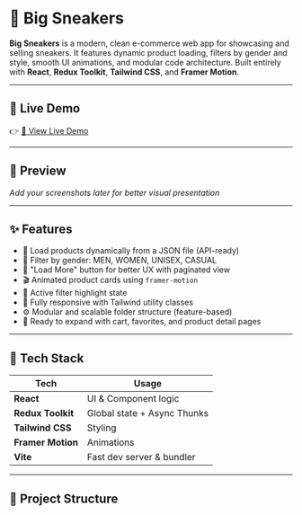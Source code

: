 # 👟 Big Sneakers

**Big Sneakers** is a modern, clean e-commerce web app for showcasing and selling sneakers. It features dynamic product loading, filters by gender and style, smooth UI animations, and modular code architecture. Built entirely with **React**, **Redux Toolkit**, **Tailwind CSS**, and **Framer Motion**.

---

## 🚀 Live Demo

👉 [🔗 View Live Demo](https://store-big-sneakers.vercel.app)


---

## 📸 Preview

_Add your screenshots later for better visual presentation_

---

## ✨ Features

- 🔄 Load products dynamically from a JSON file (API-ready)
- 🧭 Filter by gender: MEN, WOMEN, UNISEX, CASUAL
- 🔁 "Load More" button for better UX with paginated view
- 🎬 Animated product cards using `framer-motion`
- 🧠 Active filter highlight state
- 📱 Fully responsive with Tailwind utility classes
- ⚙️ Modular and scalable folder structure (feature-based)
- 🚀 Ready to expand with cart, favorites, and product detail pages

---

## 🧰 Tech Stack

| Tech               | Usage                          |
|--------------------|--------------------------------|
| **React**          | UI & Component logic           |
| **Redux Toolkit**  | Global state + Async Thunks    |
| **Tailwind CSS**   | Styling                        |
| **Framer Motion**  | Animations                     |
| **Vite**           | Fast dev server & bundler      |

---

## 📂 Project Structure

